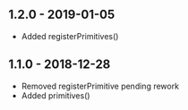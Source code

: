 ## 1.2.0 - 2019-01-05
- Added registerPrimitives()

## 1.1.0 - 2018-12-28
- Removed registerPrimitive pending rework
- Added primitives()
